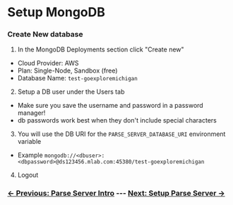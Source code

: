 # Setup MongoDB

### Create New database
1. In the MongoDB Deployments section click "Create new"
  - Cloud Provider: AWS
  - Plan: Single-Node, Sandbox (free)
  - Database Name: `test-goexploremichigan`
2. Setup a DB user under the Users tab
  - Make sure you save the username and password in a password manager!
  - db passwords work best when they don't include special characters
3. You will use the DB URI for the `PARSE_SERVER_DATABASE_URI` environment variable
  - Example `mongodb://<dbuser>:<dbpassword>@ds123456.mlab.com:45380/test-goexploremichigan`
4. Logout

### [<- Previous: Parse Server Intro](./readme.md) --- [Next: Setup Parse Server ->](./setup-parse-server.md)
